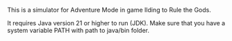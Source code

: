 This is a simulator for Adventure Mode in game Ilding to Rule the Gods.

It requires Java version 21 or higher to run (JDK). Make sure that you have a system variable PATH with path to java/bin folder.
